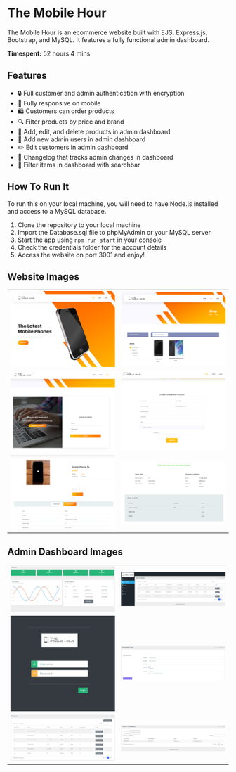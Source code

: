 # The Mobile Hour

The Mobile Hour is an ecommerce website built with EJS, Express.js, Bootstrap, and MySQL. It features a fully functional admin dashboard.

<b>Timespent:</b> 52 hours 4 mins
## Features
* 🔒 Full customer and admin authentication with encryption 
* 📱  Fully responsive on mobile
* 🛍️ Customers can order products
* 🔍 Filter products by price and brand
* 📝 Add, edit, and delete products in admin dashboard
* 👤 Add new admin users in admin dashboard
* ✏️ Edit customers in admin dashboard
* 📜 Changelog that tracks admin changes in dashboard
* 🔎 Filter items in dashboard with searchbar

## How To Run It

To run this on your local machine, you will need to have Node.js installed and access to a MySQL database.

1. Clone the repository to your local machine
2. Import the Database.sql file to phpMyAdmin or your MySQL server
5. Start the app using `npm run start` in your console
6. Check the credentials folder for the account details
7. Access the website on port 3001 and enjoy!

## Website Images
<table>
  <tr>
    <td><img src="https://github.com/NeoFoxxo/the-mobile-hour/blob/0fd870b3bbab648515e2637ab50d893a8e9139d6/images/home.png" alt="homepage" width="100%"></td>
    <td><img src="https://github.com/NeoFoxxo/the-mobile-hour/blob/0fd870b3bbab648515e2637ab50d893a8e9139d6/images/shop.png" alt="shop" width="100%"></td>
  </tr>
  <tr>
    <td><img src="https://github.com/NeoFoxxo/the-mobile-hour/blob/0fd870b3bbab648515e2637ab50d893a8e9139d6/images/login.png" alt="login" width="100%"></td>
    <td><img src="https://github.com/NeoFoxxo/the-mobile-hour/blob/0fd870b3bbab648515e2637ab50d893a8e9139d6/images/register.png" alt="register" width="100%"></td>
  </tr>
  <tr>
    <td><img src="https://github.com/NeoFoxxo/the-mobile-hour/blob/d8226f1f3b0785245fb5824fad6048b2ee4a0c7d/images/proddetails.png" alt="product details" width="100%"></td>
    <td><img src="https://github.com/NeoFoxxo/the-mobile-hour/blob/d8226f1f3b0785245fb5824fad6048b2ee4a0c7d/images/order.png" alt="order" width="110%"></td>
  </tr>
</table>

## Admin Dashboard Images
<table>
  <tr>
    <td><img src="https://github.com/NeoFoxxo/the-mobile-hour/blob/0fd870b3bbab648515e2637ab50d893a8e9139d6/images/dashboard.png" alt="dashboard"></td>
    <td><img src="https://github.com/NeoFoxxo/the-mobile-hour/blob/0fd870b3bbab648515e2637ab50d893a8e9139d6/images/useraccounts.png" alt="user accounts" width="100%"></td>
  </tr>
  <tr>
    <td><img src="https://github.com/NeoFoxxo/the-mobile-hour/blob/0fd870b3bbab648515e2637ab50d893a8e9139d6/images/adminlogin.png" alt="login" width="100%" height="80%"></td>
    <td><img src="https://github.com/NeoFoxxo/the-mobile-hour/blob/0fd870b3bbab648515e2637ab50d893a8e9139d6/images/addadmin.png" alt="add admin user" width="100%"></td>
  </tr>
  <tr>
    <td><img src="https://github.com/NeoFoxxo/the-mobile-hour/blob/d8226f1f3b0785245fb5824fad6048b2ee4a0c7d/images/prodadmin.png" alt="products" width="100%"></td>
    <td><img src="https://github.com/NeoFoxxo/the-mobile-hour/blob/d8226f1f3b0785245fb5824fad6048b2ee4a0c7d/images/changelog.png" alt="changelog" width="100%"></td>
  </tr>
</table>
